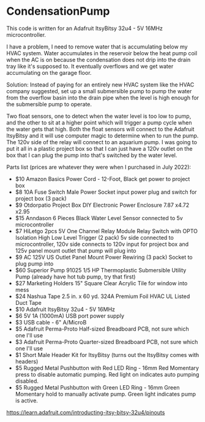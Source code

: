 # CondensationPump
This code is written for an Adafruit ItsyBitsy 32u4 - 5V 16MHz microcontroller.

I have a problem, I need to remove water that is accumulating below my HVAC system. Water accumulates in the reservoir below the heat pump coil when the AC is on because the condensation does not drip into the drain tray like it's supposed to. It eventually overflows and we get water accumulating on the garage floor.

Solution: Instead of paying for an entirely new HVAC system like the HVAC company suggested, set up a small submersible pump to pump the water from the overflow basin into the drain pipe when the level is high enough for the submersible pump to operate.

Two float sensors, one to detect when the water level is too low to pump, and the other to sit at a higher point which will trigger a pump cycle when the water gets that high. Both the float sensors will connect to the Adafruit ItsyBitsy and it will use computer magic to determine when to run the pump. The 120v side of the relay will connect to an aquarium pump. I was going to put it all in a plastic project box so that I can just have a 120v outlet on the box that I can plug the pump into that's switched by the water level.

Parts list (prices are whatever they were when I purchased in July 2022):
* $10 Amazon Basics Power Cord - 12-Foot, Black get power to project box
* $8 10A Fuse Switch Male Power Socket input power plug and switch for project box (3 pack)
* $9 Otdorpatio Project Box DIY Electronic Power Enclosure 7.87 x4.72 x2.95
* $15 Anndason 6 Pieces Black Water Level Sensor connected to 5v microcontroller
* $7 HiLetgo 2pcs 5V One Channel Relay Module Relay Switch with OPTO Isolation High Low Level Trigger (2 pack) 5v side connected to microcontroller, 120v side connects to 120v input for project box and 125v panel mount outlet that pump will plug into
* $9 AC 125V US Outlet Panel Mount Power Rewiring (3 pack) Socket to plug pump into
* $60 Superior Pump 91025 1/5 HP Thermoplastic Submersible Utility Pump (already have hot tub pump, try that first) 
* $27 Marketing Holders 15" Square Clear Acrylic Tile for window into mess
* $24 Nashua Tape 2.5 in. x 60 yd. 324A Premium Foil HVAC UL Listed Duct Tape
* $10 Adafruit ItsyBitsy 32u4 - 5V 16MHz
* $6 5V 1A (1000mA) USB port power supply
* $3 USB cable - 6" A/MicroB
* $5 Adafruit Perma-Proto Half-sized Breadboard PCB, not sure which one I'll use
* $3 Adafruit Perma-Proto Quarter-sized Breadboard PCB, not sure which one I'll use
* $1 Short Male Header Kit for ItsyBitsy (turns out the ItsyBitsy comes with headers)
* $5 Rugged Metal Pushbutton with Red LED Ring - 16mm Red Momentary press to disable automatic pumping. Red light on indicates auto pumping disabled.
* $5 Rugged Metal Pushbutton with Green LED Ring - 16mm Green Momentary hold to manually activate pump. Green light indicates pump is active.

https://learn.adafruit.com/introducting-itsy-bitsy-32u4/pinouts
